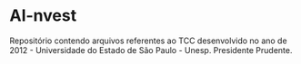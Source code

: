 AI-nvest
========

Repositório contendo arquivos referentes ao TCC desenvolvido no ano de 2012 - Universidade do Estado de São Paulo - Unesp. Presidente Prudente.